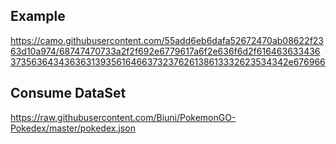 ## Example
https://camo.githubusercontent.com/55add6eb6dafa52672470ab08622f2363d10a974/68747470733a2f2f692e6779617a6f2e636f6d2f61646363343637356364343636313935616466373237626138613332623534342e676966

## Consume DataSet
https://raw.githubusercontent.com/Biuni/PokemonGO-Pokedex/master/pokedex.json
